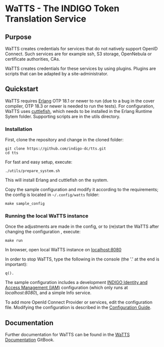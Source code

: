 # WaTTS - The INDIGO Token Translation Service

## Purpose
WaTTS creates credentials for services that do not natively support OpenID Connect.
Such services are for example ssh, S3 storage, OpenNebula or certificate authorities, CAs.

WaTTS creates credentials for these services by using plugins. Plugins are scripts
that can be adapted by a site-administrator.

## Quickstart
WaTTS requires [Erlang](http://www.erlang.org/) OTP 18.1 or newer to run (due to a bug in the
cover compiler, OTP 18.3 or newer is needed to run the tests). For configuration, WaTTS uses
[cuttlefish](https://github.com/basho/cuttlefish), which needs to be installed in the Erlang
Runtime Sytem folder. Supporting scripts are in the utils directory.

### Installation
First, clone the repository and change in the cloned folder:
```
git clone https://github.com/indigo-dc/tts.git
cd tts
```
<!-- If you do not have Erlang installed and want a fast and easy setup run: -->
For fast and easy setup, execute:
```
./utils/prepare_system.sh
```
This will install Erlang and cuttlefish on the system.

Copy the sample configuration and modify it according to the requirements; the config is located in
`~/.config/watts` folder:
```
make sample_config
```
### Running the local WaTTS instance
Once the adjustments are made in the config, or to (re)start the WaTTS after
changing the configuration , execute:
```
make run
```
In browser, open local WaTTS instance on [localhost:8080](http://localhost:8080)

In order to stop WaTTS, type the following in the console
(the '.' at the end is important):
```
q().
```

The sample configuration includes a development [INDIGO Identity and Access Management (IAM)](https://github.com/indigo-iam/iam)
configuration (which only runs at _localhost:8080_), and a simple Info service.

To add more OpenId Connect Provider or services, edit the configuration file.
Modifying the configuration is described in the [Configuration Guide](https://indigo-dc.gitbooks.io/token-translation-service/content/config.html).


## Documentation
Further documentation for WaTTS can be found in the [WaTTS Documentation](https://www.gitbook.com/book/indigo-dc/token-translation-service/details)
GitBook.

